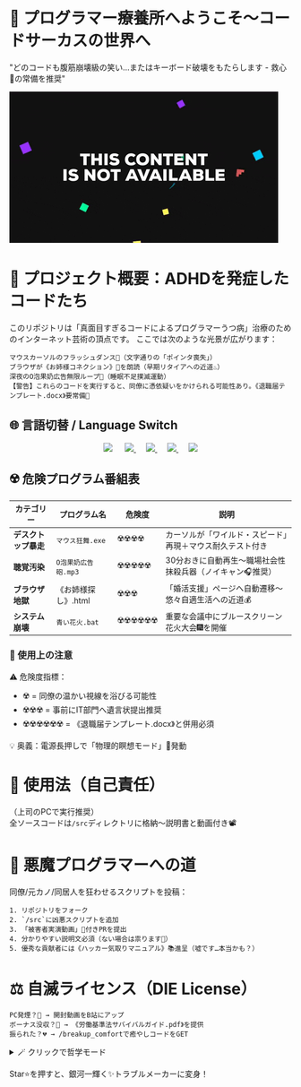 # 🎪 プログラマー療養所へようこそ～コードサーカスの世界へ

"どのコードも腹筋崩壊級の笑い…またはキーボード破壊をもたらします - 救心💊の常備を推奨"

![意味のないキャプション](giphy.gif)

# 🤖 プロジェクト概要：ADHDを発症したコードたち

このリポジトリは「真面目すぎるコードによるプログラマーうつ病」治療のためのインターネット芸術の頂点です。
ここでは次のような光景が広がります：

    マウスカーソルのフラッシュダンス💃（文字通りの「ポインタ喪失」）
    ブラウザが《お姉様コネクション》📖を朗読（早期リタイアへの近道♨）
    深夜のO泡果奶広告無限ループ🍼（睡眠不足撲滅運動）
    【警告】これらのコードを実行すると、同僚に憑依疑いをかけられる可能性あり。《退職届テンプレート.docx》要常備🔖

## 🌐 言語切替 / Language Switch

<div align="center">

<!-- Chinese -->
<a href="README.md" style="text-decoration: none;">
  <img src="https://img.shields.io/badge/简体中文-🇨🇳-red?style=for-the-badge&logo=openaccess&logoColor=white" height="40">
</a> 

<!-- English -->
<a href="./README.md">
  <img src="https://img.shields.io/badge/English-🇺🇸-blue?style=for-the-badge&logo=googletranslate" height="40">
</a> 

<!-- Japanese -->
<a href="./README.ja.md">
  <img src="https://img.shields.io/badge/日本語-🇯🇵-crimson?style=for-the-badge&logo=qiita&logoColor=white" height="40">
</a> 

<!-- Spanish -->
<a href="./README.es.md">
  <img src="https://img.shields.io/badge/Español-🇪🇸-yellow?style=for-the-badge&logo=duolingo&logoColor=red" height="40">
</a> 

<!-- French -->
<a href="./README.fr.md">
  <img src="https://img.shields.io/badge/Français-🇫🇷-blue?style=for-the-badge&logo=paritysubstrate&logoColor=white" height="40">
</a>

</div>

## ☢️ 危険プログラム番組表

| カテゴリー       | プログラム名           | 危険度            | 説明                                                                 |
|------------------|------------------------|-------------------|----------------------------------------------------------------------|
| **デスクトップ暴走** | `マウス狂舞.exe`      | ☢️☢️☢️☢️         | カーソルが「ワイルド・スピード」再現＋マウス耐久テスト付き          |
| **聴覚汚染**     | `O泡果奶広告砲.mp3`    | ☢️☢️☢️☢️☢️       | 30分おきに自動再生～職場社会性抹殺兵器（ノイキャン🎧推奨）           |
| **ブラウザ地獄** | 《お姉様探し》.html    | ☢️☢️☢️           | 「婚活支援」ページへ自動遷移～悠々自適生活への近道💰                 |
| **システム崩壊** | `青い花火.bat`         | ☢️☢️☢️☢️☢️☢️     | 重要な会議中にブルースクリーン花火大会🎆を開催                       |

### 📢 使用上の注意
⚠️ 危険度指標：  
- ☢️ = 同僚の温かい視線を浴びる可能性  
- ☢️☢️☢️ = 事前にIT部門へ遺言状提出推奨  
- ☢️☢️☢️☢️☢️☢️ = 《退職届テンプレート.docx》と併用必須  

💡 奥義：電源長押しで「物理的瞑想モード」🔌発動

# 🚀 使用法（自己責任）
（上司のPCで実行推奨）  
全ソースコードは`/src`ディレクトリに格納～説明書と動画付き📽️

# 🤝 悪魔プログラマーへの道

同僚/元カノ/同居人を狂わせるスクリプトを投稿：

    1. リポジトリをフォーク  
    2. `/src`に凶悪スクリプトを追加  
    3. 「被害者実演動画」🎥付きPRを提出  
    4. 分かりやすい説明文必須（ない場合は祟ります👻）  
    5. 優秀な貢献者には《ハッカー気取りマニュアル》📚進呈（嘘です…本当かも？）  

# ⚖️ 自滅ライセンス（DIE License）

    PC発煙？🎇 → 開封動画をB站にアップ  
    ボーナス没収？💸 → 《労働基準法サバイバルガイド.pdf》を提供  
    振られた？💔 → /breakup_comfortで癒やしコードをGET  

<details>
<summary>🪄 クリックで哲学モード</summary>
<br>

人生相談受付中：  
```python
while True: 
    print("なぜ私を実行？ → コードがあるから → 故に世界は苦悩する")
```
</details>

Star⭐を押すと、銀河一輝く✨トラブルメーカーに変身！